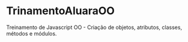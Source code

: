 # TrinamentoAluaraOO

Treinamento de Javascript OO - Criação de objetos, atributos, classes, métodos e módulos.
